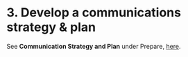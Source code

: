 # 3. Develop a communications strategy & plan

See **Communication Strategy and Plan** under Prepare, [here](prepare.md).

